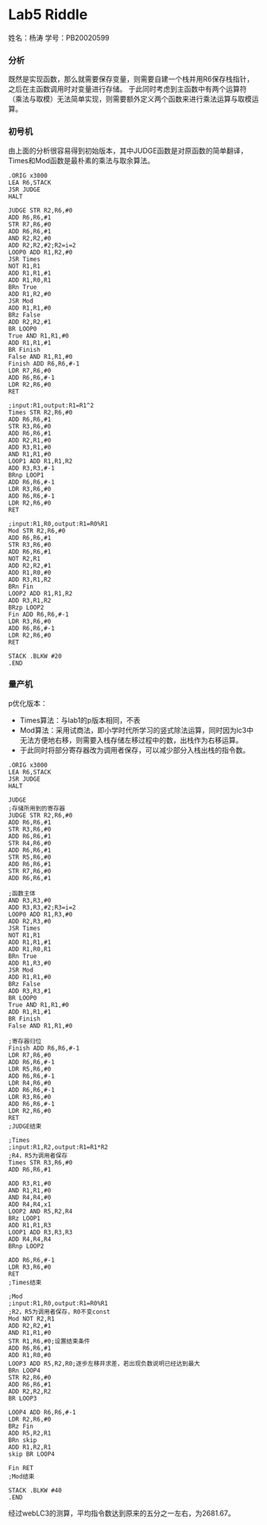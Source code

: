 # Lab5 Riddle
姓名：杨涛
学号：PB20020599
### 分析
既然是实现函数，那么就需要保存变量，则需要自建一个栈并用R6保存栈指针，之后在主函数调用时对变量进行存储。
于此同时考虑到主函数中有两个运算符（乘法与取模）无法简单实现，则需要额外定义两个函数来进行乘法运算与取模运算。
### 初号机
由上面的分析很容易得到初始版本，其中JUDGE函数是对原函数的简单翻译，Times和Mod函数是最朴素的乘法与取余算法。
```
.ORIG x3000
LEA R6,STACK
JSR JUDGE
HALT

JUDGE STR R2,R6,#0
ADD R6,R6,#1
STR R7,R6,#0
ADD R6,R6,#1
AND R2,R2,#0
ADD R2,R2,#2;R2=i=2
LOOP0 ADD R1,R2,#0
JSR Times
NOT R1,R1
ADD R1,R1,#1
ADD R1,R0,R1
BRn True
ADD R1,R2,#0
JSR Mod
ADD R1,R1,#0
BRz False
ADD R2,R2,#1
BR LOOP0
True AND R1,R1,#0
ADD R1,R1,#1
BR Finish
False AND R1,R1,#0
Finish ADD R6,R6,#-1
LDR R7,R6,#0
ADD R6,R6,#-1
LDR R2,R6,#0
RET

;input:R1,output:R1=R1^2
Times STR R2,R6,#0
ADD R6,R6,#1
STR R3,R6,#0
ADD R6,R6,#1
ADD R2,R1,#0
ADD R3,R1,#0
AND R1,R1,#0
LOOP1 ADD R1,R1,R2
ADD R3,R3,#-1
BRnp LOOP1
ADD R6,R6,#-1
LDR R3,R6,#0
ADD R6,R6,#-1
LDR R2,R6,#0
RET

;input:R1,R0,output:R1=R0%R1
Mod STR R2,R6,#0
ADD R6,R6,#1
STR R3,R6,#0
ADD R6,R6,#1
NOT R2,R1
ADD R2,R2,#1
ADD R1,R0,#0
ADD R3,R1,R2
BRn Fin
LOOP2 ADD R1,R1,R2
ADD R3,R1,R2
BRzp LOOP2
Fin ADD R6,R6,#-1
LDR R3,R6,#0
ADD R6,R6,#-1
LDR R2,R6,#0
RET

STACK .BLKW #20
.END
```
### 量产机
p优化版本：
* Times算法：与lab1的p版本相同，不表
* Mod算法：采用试商法，即小学时代所学习的竖式除法运算，同时因为lc3中无法方便地右移，则需要入栈存储左移过程中的数，出栈作为右移运算。
* 于此同时将部分寄存器改为调用者保存，可以减少部分入栈出栈的指令数。
```
.ORIG x3000
LEA R6,STACK
JSR JUDGE
HALT

JUDGE
;存储所用到的寄存器
JUDGE STR R2,R6,#0
ADD R6,R6,#1
STR R3,R6,#0
ADD R6,R6,#1
STR R4,R6,#0
ADD R6,R6,#1
STR R5,R6,#0
ADD R6,R6,#1
STR R7,R6,#0
ADD R6,R6,#1

;函数主体
AND R3,R3,#0
ADD R3,R3,#2;R3=i=2
LOOP0 ADD R1,R3,#0
ADD R2,R3,#0
JSR Times
NOT R1,R1
ADD R1,R1,#1
ADD R1,R0,R1
BRn True
ADD R1,R3,#0
JSR Mod
ADD R1,R1,#0
BRz False
ADD R3,R3,#1
BR LOOP0
True AND R1,R1,#0
ADD R1,R1,#1
BR Finish
False AND R1,R1,#0

;寄存器归位
Finish ADD R6,R6,#-1
LDR R7,R6,#0
ADD R6,R6,#-1
LDR R5,R6,#0
ADD R6,R6,#-1
LDR R4,R6,#0
ADD R6,R6,#-1
LDR R3,R6,#0
ADD R6,R6,#-1
LDR R2,R6,#0
RET
;JUDGE结束

;Times
;input:R1,R2,output:R1=R1*R2
;R4，R5为调用者保存
Times STR R3,R6,#0
ADD R6,R6,#1

ADD R3,R1,#0
AND R1,R1,#0
AND R4,R4,#0
ADD R4,R4,x1
LOOP2 AND R5,R2,R4
BRz LOOP1
ADD R1,R1,R3
LOOP1 ADD R3,R3,R3
ADD R4,R4,R4
BRnp LOOP2

ADD R6,R6,#-1
LDR R3,R6,#0
RET
;Times结束

;Mod
;input:R1,R0,output:R1=R0%R1
;R2，R5为调用者保存，R0不变const
Mod NOT R2,R1
ADD R2,R2,#1
AND R1,R1,#0
STR R1,R6,#0;设置结束条件
ADD R6,R6,#1
ADD R1,R0,#0
LOOP3 ADD R5,R2,R0;逐步左移并求差，若出现负数说明已经达到最大
BRn LOOP4
STR R2,R6,#0
ADD R6,R6,#1
ADD R2,R2,R2
BR LOOP3

LOOP4 ADD R6,R6,#-1
LDR R2,R6,#0
BRz Fin
ADD R5,R2,R1
BRn skip
ADD R1,R2,R1
skip BR LOOP4

Fin RET
;Mod结束

STACK .BLKW #40
.END
```
经过webLC3的测算，平均指令数达到原来的五分之一左右，为2681.67。